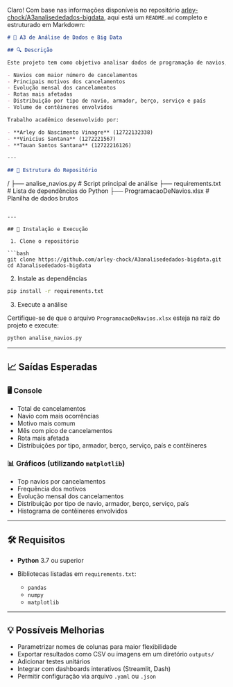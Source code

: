 Claro! Com base nas informações disponíveis no repositório [arley-chock/A3analisededados-bigdata](https://github.com/arley-chock/A3analisededados-bigdata), aqui está um `README.md` completo e estruturado em Markdown:

```markdown
# 🧭 A3 de Análise de Dados e Big Data

## 🔍 Descrição

Este projeto tem como objetivo analisar dados de programação de navios, focando em **cancelamentos**, para identificar padrões e insights relevantes. As principais análises incluem:

- Navios com maior número de cancelamentos
- Principais motivos dos cancelamentos
- Evolução mensal dos cancelamentos
- Rotas mais afetadas
- Distribuição por tipo de navio, armador, berço, serviço e país
- Volume de contêineres envolvidos

Trabalho acadêmico desenvolvido por:

- **Arley do Nascimento Vinagre** (12722132338)
- **Vinicius Santana** (1272221567)
- **Tauan Santos Santana** (12722216126)

---

## 📁 Estrutura do Repositório

```

/
├── analise\_navios.py        # Script principal de análise
├── requirements.txt         # Lista de dependências do Python
├── ProgramacaoDeNavios.xlsx # Planilha de dados brutos

````

---

## 🚀 Instalação e Execução

 1. Clone o repositório

```bash
git clone https://github.com/arley-chock/A3analisededados-bigdata.git
cd A3analisededados-bigdata
````

2. Instale as dependências

```bash
pip install -r requirements.txt
```
 3. Execute a análise

Certifique-se de que o arquivo `ProgramacaoDeNavios.xlsx` esteja na raiz do projeto e execute:

```bash
python analise_navios.py
```

---

## 📈 Saídas Esperadas

### 🖥️ Console

* Total de cancelamentos
* Navio com mais ocorrências
* Motivo mais comum
* Mês com pico de cancelamentos
* Rota mais afetada
* Distribuições por tipo, armador, berço, serviço, país e contêineres

### 📊 Gráficos (utilizando `matplotlib`)

* Top navios por cancelamentos
* Frequência dos motivos
* Evolução mensal dos cancelamentos
* Distribuição por tipo de navio, armador, berço, serviço, país
* Histograma de contêineres envolvidos

---

## 🛠️ Requisitos

* **Python** 3.7 ou superior
* Bibliotecas listadas em `requirements.txt`:

  * `pandas`
  * `numpy`
  * `matplotlib`

---

## 💡 Possíveis Melhorias

* Parametrizar nomes de colunas para maior flexibilidade
* Exportar resultados como CSV ou imagens em um diretório `outputs/`
* Adicionar testes unitários
* Integrar com dashboards interativos (Streamlit, Dash)
* Permitir configuração via arquivo `.yaml` ou `.json`


